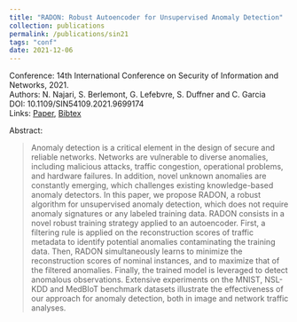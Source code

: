 ```yaml
---
title: "RADON: Robust Autoencoder for Unsupervised Anomaly Detection"
collection: publications
permalink: /publications/sin21
tags: "conf"
date: 2021-12-06
---
```

Conference: 14th International Conference on Security of Information and Networks, 2021.  
Authors: N. Najari, S. Berlemont, G. Lefebvre, S. Duffner and C. Garcia   
DOI: 10.1109/SIN54109.2021.9699174  
Links: [Paper](https://ieeexplore.ieee.org/document/9699174), [Bibtex](https://naji-najari.github.io/bib/bibtexsin.bib)  


Abstract:
> Anomaly detection is a critical element in the design of secure and reliable networks. Networks are vulnerable to diverse anomalies, including malicious attacks, traffic congestion, operational problems, and hardware failures. In addition, novel unknown anomalies are constantly emerging, which challenges existing knowledge-based anomaly detectors. In this paper, we propose RADON, a robust algorithm for unsupervised anomaly detection, which does not require anomaly signatures or any labeled training data. RADON consists in a novel robust training strategy applied to an autoencoder. First, a filtering rule is applied on the reconstruction scores of traffic metadata to identify potential anomalies contaminating the training data. Then, RADON simultaneously learns to minimize the reconstruction scores of nominal instances, and to maximize that of the filtered anomalies. Finally, the trained model is leveraged to detect anomalous observations. Extensive experiments on the MNIST, NSL-KDD and MedBIoT benchmark datasets illustrate the effectiveness of our approach for anomaly detection, both in image and network traffic analyses.


